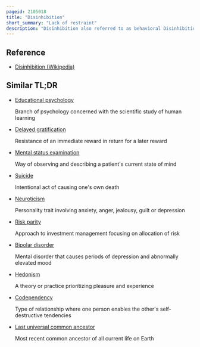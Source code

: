 ```yaml
---
pageid: 2105018
title: "Disinhibition"
short_summary: "Lack of restraint"
description: "Disinhibition also referred to as behavioral Disinhibition is medically recognized as an Orientation toward immediate Gratification leading to impulsive Behavior driven by current Thoughts Feelings and external Stimuli without Regard for past Learning or Consideration of future Consequences. It is one of the five pathological Personality Trait Domains in certain psychiatric Disorders. It is defined in Psychology as a Lack of Restraint manifested in Disregard of social Conventions Impulsivity and poor Risk Assessment. Hypersexuality, hyperphagia, and aggressive outbursts are indicative of disinhibited instinctual drives."
---
```


## Reference

- [Disinhibition (Wikipedia)](https://en.wikipedia.org/?curid=2105018)

## Similar TL;DR

- [Educational psychology](/tldr/en/educational-psychology)

  Branch of psychology concerned with the scientific study of human learning

- [Delayed gratification](/tldr/en/delayed-gratification)

  Resistance of an immediate reward in return for a later reward

- [Mental status examination](/tldr/en/mental-status-examination)

  Way of observing and describing a patient's current state of mind

- [Suicide](/tldr/en/suicide)

  Intentional act of causing one's own death

- [Neuroticism](/tldr/en/neuroticism)

  Personality trait involving anxiety, anger, jealousy, guilt or depression

- [Risk parity](/tldr/en/risk-parity)

  Approach to investment management focusing on allocation of risk

- [Bipolar disorder](/tldr/en/bipolar-disorder)

  Mental disorder that causes periods of depression and abnormally elevated mood

- [Hedonism](/tldr/en/hedonism)

  A theory or practice prioritizing pleasure and experience

- [Codependency](/tldr/en/codependency)

  Type of relationship where one person enables the other's self-destructive tendencies

- [Last universal common ancestor](/tldr/en/last-universal-common-ancestor)

  Most recent common ancestor of all current life on Earth
